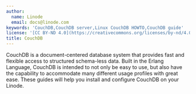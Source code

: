 ```yaml
---
author:
  name: Linode
  email: docs@linode.com
keywords: 'CouchDB,CouchDB server,Linux CouchDB HOWTO,CouchDB guide'
license: '[CC BY-ND 4.0](https://creativecommons.org/licenses/by-nd/4.0)'
title: CouchDB
---
```


CouchDB is a document-centered database system that provides fast and flexible access to structured schema-less data. Built in the Erlang Language, CouchDB is intended to not only be easy to use, but also have the capability to accommodate many different usage profiles with great ease. These guides will help you install and configure CouchDB on your Linode.
